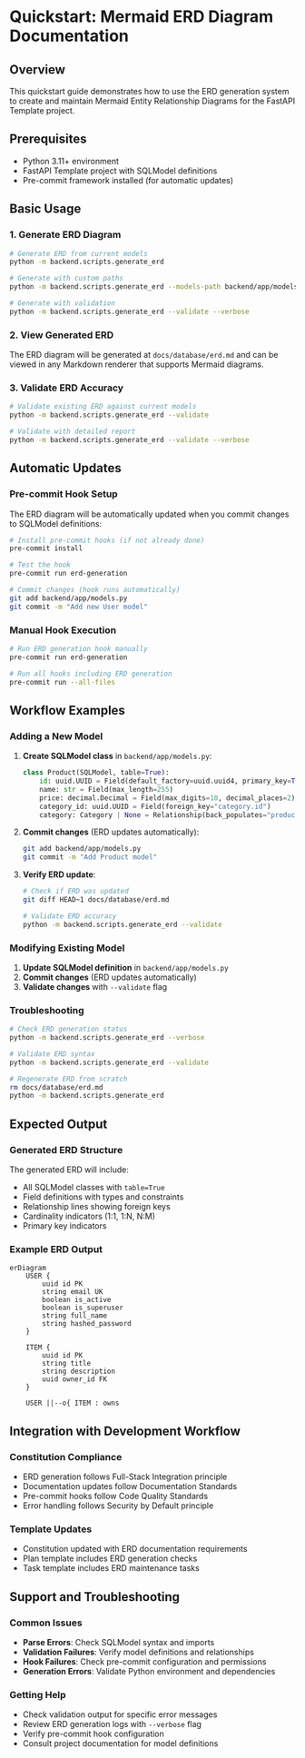 # Quickstart: Mermaid ERD Diagram Documentation

## Overview
This quickstart guide demonstrates how to use the ERD generation system to create and maintain Mermaid Entity Relationship Diagrams for the FastAPI Template project.

## Prerequisites
- Python 3.11+ environment
- FastAPI Template project with SQLModel definitions
- Pre-commit framework installed (for automatic updates)

## Basic Usage

### 1. Generate ERD Diagram
```bash
# Generate ERD from current models
python -m backend.scripts.generate_erd

# Generate with custom paths
python -m backend.scripts.generate_erd --models-path backend/app/models.py --output-path docs/database/erd.md

# Generate with validation
python -m backend.scripts.generate_erd --validate --verbose
```

### 2. View Generated ERD
The ERD diagram will be generated at `docs/database/erd.md` and can be viewed in any Markdown renderer that supports Mermaid diagrams.

### 3. Validate ERD Accuracy
```bash
# Validate existing ERD against current models
python -m backend.scripts.generate_erd --validate

# Validate with detailed report
python -m backend.scripts.generate_erd --validate --verbose
```

## Automatic Updates

### Pre-commit Hook Setup
The ERD diagram will be automatically updated when you commit changes to SQLModel definitions:

```bash
# Install pre-commit hooks (if not already done)
pre-commit install

# Test the hook
pre-commit run erd-generation

# Commit changes (hook runs automatically)
git add backend/app/models.py
git commit -m "Add new User model"
```

### Manual Hook Execution
```bash
# Run ERD generation hook manually
pre-commit run erd-generation

# Run all hooks including ERD generation
pre-commit run --all-files
```

## Workflow Examples

### Adding a New Model
1. **Create SQLModel class** in `backend/app/models.py`:
   ```python
   class Product(SQLModel, table=True):
       id: uuid.UUID = Field(default_factory=uuid.uuid4, primary_key=True)
       name: str = Field(max_length=255)
       price: decimal.Decimal = Field(max_digits=10, decimal_places=2)
       category_id: uuid.UUID = Field(foreign_key="category.id")
       category: Category | None = Relationship(back_populates="products")
   ```

2. **Commit changes** (ERD updates automatically):
   ```bash
   git add backend/app/models.py
   git commit -m "Add Product model"
   ```

3. **Verify ERD update**:
   ```bash
   # Check if ERD was updated
   git diff HEAD~1 docs/database/erd.md

   # Validate ERD accuracy
   python -m backend.scripts.generate_erd --validate
   ```

### Modifying Existing Model
1. **Update SQLModel definition** in `backend/app/models.py`
2. **Commit changes** (ERD updates automatically)
3. **Validate changes** with `--validate` flag

### Troubleshooting
```bash
# Check ERD generation status
python -m backend.scripts.generate_erd --verbose

# Validate ERD syntax
python -m backend.scripts.generate_erd --validate

# Regenerate ERD from scratch
rm docs/database/erd.md
python -m backend.scripts.generate_erd
```

## Expected Output

### Generated ERD Structure
The generated ERD will include:
- All SQLModel classes with `table=True`
- Field definitions with types and constraints
- Relationship lines showing foreign keys
- Cardinality indicators (1:1, 1:N, N:M)
- Primary key indicators

### Example ERD Output
```mermaid
erDiagram
    USER {
        uuid id PK
        string email UK
        boolean is_active
        boolean is_superuser
        string full_name
        string hashed_password
    }

    ITEM {
        uuid id PK
        string title
        string description
        uuid owner_id FK
    }

    USER ||--o{ ITEM : owns
```

## Integration with Development Workflow

### Constitution Compliance
- ERD generation follows Full-Stack Integration principle
- Documentation updates follow Documentation Standards
- Pre-commit hooks follow Code Quality Standards
- Error handling follows Security by Default principle

### Template Updates
- Constitution updated with ERD documentation requirements
- Plan template includes ERD generation checks
- Task template includes ERD maintenance tasks

## Support and Troubleshooting

### Common Issues
- **Parse Errors**: Check SQLModel syntax and imports
- **Validation Failures**: Verify model definitions and relationships
- **Hook Failures**: Check pre-commit configuration and permissions
- **Generation Errors**: Validate Python environment and dependencies

### Getting Help
- Check validation output for specific error messages
- Review ERD generation logs with `--verbose` flag
- Verify pre-commit hook configuration
- Consult project documentation for model definitions

